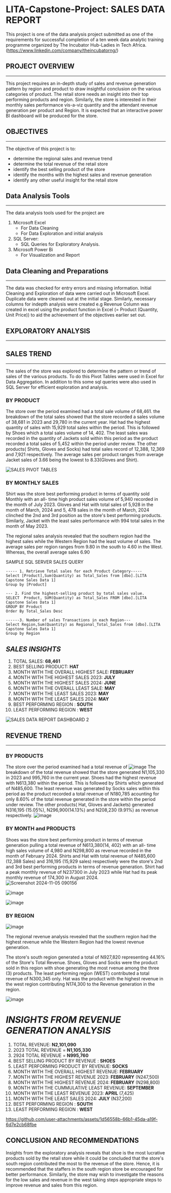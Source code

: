 # LITA-Capstone-Project: SALES DATA REPORT
This project is one of the data analysis project submitted as one of the requirements for successful completion of a ten week data analytic training programme organized by The Incubator Hub-Ladies in Tech Africa.(https://www.linkedin.com/company/theincubatorng/) 

## **PROJECT OVERVIEW**
---

This project requires an in-depth study of sales and revenue generation pattern by region and product to draw insightful conclusion on the various categories of product.
The retail store needs an insight into their top performing products and region. Similarly, the store is interested in their monthly sales performance vis-a-viz quantity and the attendant revenue generation per product and Region. It is expected that an interactive power BI dashboard will be produced for the store.

## **OBJECTIVES**
---

The objective of this project is to:
-  determine the regional sales and revenue trend
-  determine the total revenue of the retail store
-  identify the best selling product of the store
-  identify the months with the highest sales and revenue generation
-  identify any other useful insight for the retail store


## **Data Analysis Tools**
---
The data analysis tools used for the project are
1.  Microsoft Excel
    -  For Data Cleaning
    -  For Data Exploration and initial analysis
2.  SQL Server:
    -  SQL Queries for Exploratory Analysis.
3.  Microsoft Power Bi
    -  For Visualization and Report

## Data Cleaning and Preparations
---
The data was checked for entry errors and missing information. Initial Cleaning and Exploration of data were carried out in Microsoft Excel. Duplicate data were cleaned out at the initial stage.
Similarly, necessary columns for indepth analysis were created e.g Revenue Column was created in excel using the product function in Excel (= Product (Quantity, Unit Price)) to aid the achievement of the objectives earlier set out.

## **EXPLORATORY ANALYSIS**
---

## SALES TREND
---
The sales of the store was explored to determine the pattern or trend of sales of the various products. To do this Pivot Tables were used in Excel for Data Aggregation. In addition to this some sql queries were also used in SQL Server for efficient exploration and analysis.

### BY PRODUCT
The store over the period examined had a total sale volume of 68,461. the breakdown of the total sales showed that the store recorded a sales volume of 38,681 in 2023 and 29,780 in the current year. Hat had the highest quantity of sales with 15,929 total sales within the period. This is followed by Shoes which a total sales volume of 14, 402. The least sales was recorded in the quantity of Jackets sold within this period as the product recorded a total sales of 5,452 within the period under review. The other products( Shirts, Gloves and Socks) had total sales record of 12,388, 12,369 and 7,921 respectively. The average sales per product ranges from average Jacket sales of 3.66 being the lowest to 8.33(Gloves and Shirt). 

![SALES PIVOT TABLES](https://github.com/user-attachments/assets/42a74204-a81a-4587-ba97-30b867ca6e95)

### BY MONTHLY SALES
Shirt was the store best performing product in terms of quantity sold Monthly  with an all- time high product sales volume of 5,940  recorded in the  month of July 2023. Gloves and Hat with total sales of 5,928 in the month of March, 2024 and 5, 478 sales in the month of March, 2024 clinched the 2nd and 3rd position as the store's best performing products. Similarly, Jacket with the least sales performance with 994 total sales in the month of May 2023. 

The regional sales analysis revealed that the southern region had the highest sales while the Western Region had the least volume of sales. The average sales per region ranges from 9.80 in the south to 4.60 in the West. Whereas, the overall average sales 6.90

 SAMPLE SQL SERVER SALES QUERY 
```
----- 1. Retrieve Total sales for each Product Category-----
Select [Product],Sum(Quantity) as Total_Sales from [dbo].[LITA Capstone Sales Data 1]
Group by [Product]

--- 2. Find the highest-selling product by total sales value.
SELECT  Product, SUM(Quantity) as Total_Sales FROM [dbo].[LITA Capstone Sales Data 1]
GROUP BY Product
Order By Total_Sales Desc

------3. Number of sales Transactions in each Region---
Select Region,Sum(Quantity) as Regional_Total_Sales from [dbo].[LITA Capstone Sales Data 1]
Group by Region
```

## *SALES INSIGHTS*
1. TOTAL SALES: **68,461**
2. BEST SELLING PRODUCT: **HAT**
3. MONTH WITH THE OVERALL HIGHEST SALE: **FEBRUARY**
4. MONTH WITH THE HIGHEST SALES 2023: **JULY**
5. MONTH WITH THE HIGHEST SALES 2024: **JUNE**
6. MONTH WITH THE OVERALL LEAST SALE: **MAY**
7. MONTH WITH THE LEAST SALES 2023: **MAY**
8. MONTH WITH THE LEAST SALES 2024: **MAY**
9. BEST PERFORMING REGION : **SOUTH**
10. LEAST PERFORMING REGION : **WEST**

![SALES DATA REPORT DASHBOARD 2](https://github.com/user-attachments/assets/deaa63ea-066a-47e0-a9ac-5aa6626d0adc)

## REVENUE TREND
---
### BY PRODUCTS
The store over the period examined had a total revenue of
![image](https://github.com/user-attachments/assets/80f94050-2ab1-413c-9188-8c64dc2c740c)
The breakdown of the total revenue showed that the store generated N1,105,330  in 2023 and 995,760 in the current year. Shoes had the highest revenue with N613,380  within the period. This is followed by Shirts which generated of N485,600. The least revenue was generated by Socks sales within this period as the product recorded a total revenue of N180,785 acounting for only 8.60% of the total revenue generated in the store within the period under review. The other products( Hat, Gloves and Jackets) generated  N316,195 (15.05%), N296,900(14.13%) and N208,230 (9.91%) as revenue respectively. 
    ![image](https://github.com/user-attachments/assets/c303b1d9-ae9e-47eb-bf49-fb0452c6a7e9)


### BY MONTH and PRODUCTS
Shoes was the store best performing product in terms of revenue generation pulling a total revenue of N613,380(14, 402) with an all- time high sales volume of 4,980 and N298,800 as revenue recorded in the  month of February 2024. Shirts and Hat with total revenue of N485,600 (12,388 Sales)  and 316,195 (15,929 sales) respectively were the store's 2nd and 3rd best performing products in terms of revenue generation. Shirt had a peak monthly revenue of N237300 in July 2023 while Hat had its peak monthly revenue of 174,300 in August 2024.
![Screenshot 2024-11-05 090156](https://github.com/user-attachments/assets/ba2c5058-1124-4c0a-a9a9-8e2bb593ac1a)

![image](https://github.com/user-attachments/assets/be591f0b-466f-4d3d-a489-e45c9d8ac368)


![image](https://github.com/user-attachments/assets/b15c0f9c-d7ba-4dda-966e-79dbad6d9b18)



### BY REGION
![image](https://github.com/user-attachments/assets/c798507f-14c5-4f12-a125-83536bae8ebf)


The regional revenue analysis revealed that the southern region had the highest revenue while the Western Region had the lowest revenue generation. 

The store's south region generated a total of N927,820 representing 44.16% of the Store's Total Revenue. Shoes, Gloves and Socks were the product sold in this region with shoe generating the most rvenue among the three (3) products. The least performing region (WEST) contributed a total revenue of N300,345 only. Hat was the product with the highest revenue in the west region contributing N174,300 to the Revenue generation in the region. 

![image](https://github.com/user-attachments/assets/22137ee0-12a5-4d4c-9f98-6238d1406121)


# *INSIGHTS FROM REVENUE GENERATION ANALYSIS*
1. TOTAL REVENUE: **N2,101,090**
2.  2023 TOTAL REVENUE = **N1,105,330**
3.  2924 TOTAL REVENUE = **N995,760** 
4. BEST SELLING PRODUCT BY REVENUE : **SHOES**
5. LEAST PERFORMING PRODUCT BY REVENUE: **SOCKS**
6. MONTH WITH THE OVERALL HIGHEST REVENUE: **FEBRUARY** 
7. MONTH WITH THE HIGHEST REVENUE 2023: **FEBRUARY** (N247,500)
8. MONTH WITH THE HIGHEST REVENUE 2024: **FEBRUARY** (N298,800)
9. MONTH WITH THE CUMMULATIVE LEAST REVENUE: **SEPTEMBER**
10. MONTH WITH THE LEAST REVENUE 2023: **APRIL** (7,425)
11. MONTH WITH THE LEAST SALES 2024: **JULY** (N37,200)
12. BEST PERFORMING REGION : **SOUTH**
13. LEAST PERFORMING REGION : **WEST**


https://github.com/user-attachments/assets/1d56558b-66b1-45da-a19f-6d7e2cb68fbe

## CONCLUSION AND RECOMMENDATIONS
Insights from the exploratory analysis reveals that shoe is the most lucrative products sold by the retail store while it could be concluded that the store's south region contributed the most to the revenue of the store. Hence, it is recommended that the staffers in the south region store be encouraged for better performance.
Similarly, the store may wish to investigate the reasons for the low sales and revenue in the west taking steps appropriate steps to improve revenue and sales from this region.

